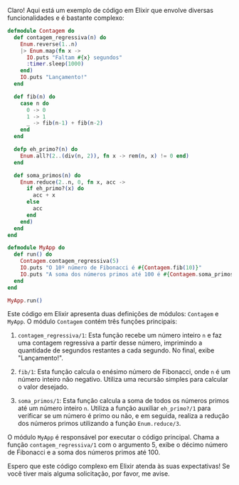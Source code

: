 Claro! Aqui está um exemplo de código em Elixir que envolve diversas funcionalidades e é bastante complexo:

```elixir
defmodule Contagem do
  def contagem_regressiva(n) do
    Enum.reverse(1..n)
    |> Enum.map(fn x ->
      IO.puts "Faltam #{x} segundos"
      :timer.sleep(1000)
    end)
    IO.puts "Lançamento!"
  end

  def fib(n) do
    case n do
      0 -> 0
      1 -> 1
      _ -> fib(n-1) + fib(n-2)
    end
  end

  defp eh_primo?(n) do
    Enum.all?(2..(div(n, 2)), fn x -> rem(n, x) != 0 end)
  end

  def soma_primos(n) do
    Enum.reduce(2..n, 0, fn x, acc ->
      if eh_primo?(x) do
        acc + x
      else
        acc
      end
    end)
  end
end

defmodule MyApp do
  def run() do
    Contagem.contagem_regressiva(5)
    IO.puts "O 10º número de Fibonacci é #{Contagem.fib(10)}"
    IO.puts "A soma dos números primos até 100 é #{Contagem.soma_primos(100)}"
  end
end

MyApp.run()
```

Este código em Elixir apresenta duas definições de módulos: `Contagem` e `MyApp`. O módulo `Contagem` contém três funções principais:

1. `contagem_regressiva/1`: Esta função recebe um número inteiro `n` e faz uma contagem regressiva a partir desse número, imprimindo a quantidade de segundos restantes a cada segundo. No final, exibe "Lançamento!".

2. `fib/1`: Esta função calcula o enésimo número de Fibonacci, onde `n` é um número inteiro não negativo. Utiliza uma recursão simples para calcular o valor desejado.

3. `soma_primos/1`: Esta função calcula a soma de todos os números primos até um número inteiro `n`. Utiliza a função auxiliar `eh_primo?/1` para verificar se um número é primo ou não, e em seguida, realiza a redução dos números primos utilizando a função `Enum.reduce/3`.

O módulo `MyApp` é responsável por executar o código principal. Chama a função `contagem_regressiva/1` com o argumento 5, exibe o décimo número de Fibonacci e a soma dos números primos até 100.

Espero que este código complexo em Elixir atenda às suas expectativas! Se você tiver mais alguma solicitação, por favor, me avise.